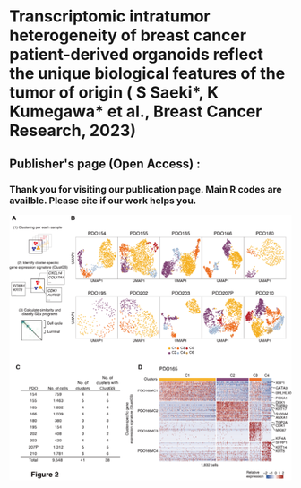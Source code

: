 # Transcriptomic intratumor heterogeneity of breast cancer patient-derived organoids reflect the unique biological features of the tumor of origin ( S Saeki*, K Kumegawa* et al., Breast Cancer Research, 2023)

## Publisher's page (Open Access) : 
### Thank you for visiting our publication page. Main R codes are availble. Please cite if our work helps you.

![](https://github.com/KoheiKumegawa/BC_10PDOs_scRNA/blob/main/figure2.png)
